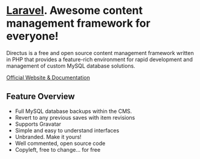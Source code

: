 # [Laravel](http://getdirectus.com). Awesome content management framework for everyone!

Directus is a free and open source content management framework written in PHP that provides a feature-rich environment for rapid development and management of custom MySQL database solutions.

[Official Website & Documentation](http://laravel.com)

## Feature Overview

- Full MySQL database backups within the CMS.
- Revert to any previous saves with item revisions
- Supports Gravatar
- Simple and easy to understand interfaces
- Unbranded. Make it yours!
- Well commented, open source code
- Copyleft, free to change... for free